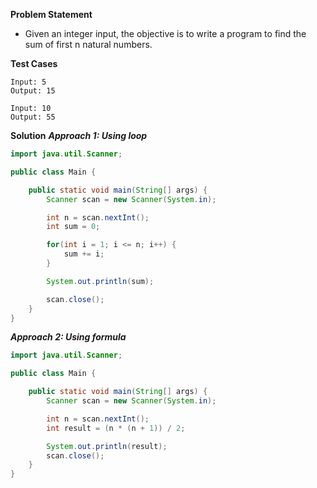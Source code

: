 **Problem Statement**

- Given an integer input, the objective is to write a program to find the sum of first n natural numbers.

**Test Cases**

```
Input: 5
Output: 15

Input: 10
Output: 55
```

**Solution**
_**Approach 1: Using loop**_

```java
import java.util.Scanner;

public class Main {

	public static void main(String[] args) {
		Scanner scan = new Scanner(System.in);

		int n = scan.nextInt();
		int sum = 0;

		for(int i = 1; i <= n; i++) {
			sum += i;
		}

		System.out.println(sum);

		scan.close();
	}
}
```

_**Approach 2: Using formula**_

```java
import java.util.Scanner;

public class Main {

	public static void main(String[] args) {
		Scanner scan = new Scanner(System.in);

		int n = scan.nextInt();
		int result = (n * (n + 1)) / 2;

		System.out.println(result);
		scan.close();
	}
}
```
